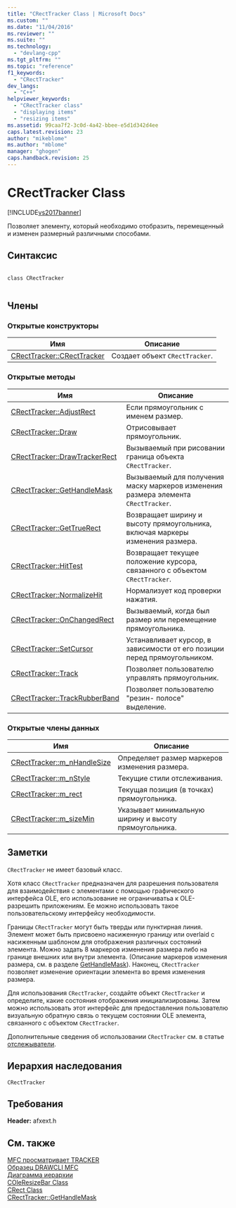 ```yaml
---
title: "CRectTracker Class | Microsoft Docs"
ms.custom: ""
ms.date: "11/04/2016"
ms.reviewer: ""
ms.suite: ""
ms.technology: 
  - "devlang-cpp"
ms.tgt_pltfrm: ""
ms.topic: "reference"
f1_keywords: 
  - "CRectTracker"
dev_langs: 
  - "C++"
helpviewer_keywords: 
  - "CRectTracker class"
  - "displaying items"
  - "resizing items"
ms.assetid: 99caa7f2-3c0d-4a42-bbee-e5d1d342d4ee
caps.latest.revision: 23
author: "mikeblome"
ms.author: "mblome"
manager: "ghogen"
caps.handback.revision: 25
---
```

# CRectTracker Class
[!INCLUDE[vs2017banner](../../assembler/inline/includes/vs2017banner.md)]

Позволяет элементу, который необходимо отобразить, перемещенный и изменен размерный различными способами.  
  
## Синтаксис  
  
```  
  
class CRectTracker  
  
```  
  
## Члены  
  
### Открытые конструкторы  
  
|Имя|Описание|  
|---------|--------------|  
|[CRectTracker::CRectTracker](../Topic/CRectTracker::CRectTracker.md)|Создает объект `CRectTracker`.|  
  
### Открытые методы  
  
|Имя|Описание|  
|---------|--------------|  
|[CRectTracker::AdjustRect](../Topic/CRectTracker::AdjustRect.md)|Если прямоугольник с именем размер.|  
|[CRectTracker::Draw](../Topic/CRectTracker::Draw.md)|Отрисовывает прямоугольник.|  
|[CRectTracker::DrawTrackerRect](../Topic/CRectTracker::DrawTrackerRect.md)|Вызываемый при рисовании граница объекта `CRectTracker`.|  
|[CRectTracker::GetHandleMask](../Topic/CRectTracker::GetHandleMask.md)|Вызываемый для получения маску маркеров изменения размера элемента `CRectTracker`.|  
|[CRectTracker::GetTrueRect](../Topic/CRectTracker::GetTrueRect.md)|Возвращает ширину и высоту прямоугольника, включая маркеры изменения размера.|  
|[CRectTracker::HitTest](../Topic/CRectTracker::HitTest.md)|Возвращает текущее положение курсора, связанного с объектом `CRectTracker`.|  
|[CRectTracker::NormalizeHit](../Topic/CRectTracker::NormalizeHit.md)|Нормализует код проверки нажатия.|  
|[CRectTracker::OnChangedRect](../Topic/CRectTracker::OnChangedRect.md)|Вызываемый, когда был размер или перемещение прямоугольника.|  
|[CRectTracker::SetCursor](../Topic/CRectTracker::SetCursor.md)|Устанавливает курсор, в зависимости от его позиции перед прямоугольником.|  
|[CRectTracker::Track](../Topic/CRectTracker::Track.md)|Позволяет пользователю управлять прямоугольник.|  
|[CRectTracker::TrackRubberBand](../Topic/CRectTracker::TrackRubberBand.md)|Позволяет пользователю "резин\- полосе" выделение.|  
  
### Открытые члены данных  
  
|Имя|Описание|  
|---------|--------------|  
|[CRectTracker::m\_nHandleSize](../Topic/CRectTracker::m_nHandleSize.md)|Определяет размер маркеров изменения размера.|  
|[CRectTracker::m\_nStyle](../Topic/CRectTracker::m_nStyle.md)|Текущие стили отслеживания.|  
|[CRectTracker::m\_rect](../Topic/CRectTracker::m_rect.md)|Текущая позиция \(в точках\) прямоугольника.|  
|[CRectTracker::m\_sizeMin](../Topic/CRectTracker::m_sizeMin.md)|Указывает минимальную ширину и высоту прямоугольника.|  
  
## Заметки  
 `CRectTracker` не имеет базовый класс.  
  
 Хотя класс `CRectTracker` предназначен для разрешения пользователя для взаимодействия с элементами с помощью графического интерфейса OLE, его использование не ограничиватьа к OLE\- разрешить приложениям.  Ее можно использовать такое пользовательскому интерфейсу необходимости.  
  
 Границы `CRectTracker` могут быть тверды или пунктирная линия.  Элемент может быть присвоено насиженную границу или overlaid с насиженным шаблоном для отображения различных состояний элемента.  Можно задать 8 маркеров изменения размера либо на границе внешних или внутри элемента.  \(Описание маркеров изменения размера, см. в разделе [GetHandleMask](../Topic/CRectTracker::GetHandleMask.md)\). Наконец, `CRectTracker` позволяет изменение ориентации элемента во время изменения размера.  
  
 Для использования `CRectTracker`, создайте объект `CRectTracker` и определите, какие состояния отображения инициализированы.  Затем можно использовать этот интерфейс для предоставления пользователю визуальную обратную связь о текущем состоянии OLE элемента, связанного с объектом `CRectTracker`.  
  
 Дополнительные сведения об использовании `CRectTracker` см. в статье [отслежыватели](../../mfc/trackers.md).  
  
## Иерархия наследования  
 `CRectTracker`  
  
## Требования  
 **Header:**  afxext.h  
  
## См. также  
 [MFC просматривает TRACKER](../../top/visual-cpp-samples.md)   
 [Образец DRAWCLI MFC](../../top/visual-cpp-samples.md)   
 [Диаграмма иерархии](../../mfc/hierarchy-chart.md)   
 [COleResizeBar Class](../../mfc/reference/coleresizebar-class.md)   
 [CRect Class](../../atl-mfc-shared/reference/crect-class.md)   
 [CRectTracker::GetHandleMask](../Topic/CRectTracker::GetHandleMask.md)